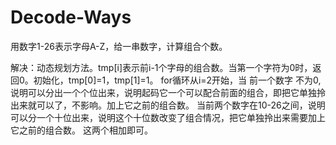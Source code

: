 # Decode-Ways

用数字1-26表示字母A-Z，给一串数字，计算组合个数。

解决：动态规划方法。tmp[i]表示前i-1个字母的组合数。当第一个字符为0时，返回0。初始化，tmp[0]=1，tmp[1]=1。
     for循环从i=2开始，当 前一个数字 不为0,说明可以分出一个个位出来，说明起码它一个可以配合前面的组合，即把它单独拎出来就可以了，不影响。加上它之前的组合数。
     当前两个数字在10-26之间，说明可以分一个十位出来，说明这个十位数改变了组合情况，把它单独拎出来需要加上它之前的组合数。
     这两个相加即可。
